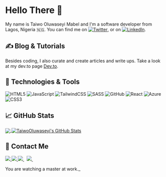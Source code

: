 # Hello There 👋

My name is Taiwo Oluwaseyi Mabel and I'm a software developer from Lagos, Nigeria 🇳🇬. You can find me on [![Twitter][1.1]][1],  or on [![LinkedIn][3.2]][3].

## &#x270d; Blog & Tutorials

Besides coding, I also curate and create articles and write ups. Take a look at my dev.to page [Dev.to](https://dev.to/oluwaseyii_t).

## 🔧 Technologies & Tools


![HTML5](https://img.shields.io/badge/html5-%23E34F26.svg?style=for-the-badge&logo=html5&logoColor=white) ![JavaScript](https://img.shields.io/badge/javascript-%23323330.svg?style=for-the-badge&logo=javascript&logoColor=%23F7DF1E) ![TailwindCSS](https://img.shields.io/badge/tailwindcss-%2338B2AC.svg?style=for-the-badge&logo=tailwind-css&logoColor=white) ![SASS](https://img.shields.io/badge/SASS-hotpink.svg?style=for-the-badge&logo=SASS&logoColor=white) ![GitHub](https://img.shields.io/badge/github-%23121011.svg?style=for-the-badge&logo=github&logoColor=white) ![React](https://img.shields.io/badge/react-%2320232a.svg?style=for-the-badge&logo=react&logoColor=%2361DAFB) ![Azure](https://img.shields.io/badge/azure-%230072C6.svg?style=for-the-badge&logo=microsoftazure&logoColor=white)
![CSS3](https://img.shields.io/badge/css3-%231572B6.svg?style=for-the-badge&logo=css3&logoColor=white)


## &#x1f4c8; GitHub Stats

<a href="https://github.com/TaiwoOluwaseyi/TaiwoOluwaseyi">
  <img align="center" src="https://github-readme-stats.vercel.app/api/top-langs/?username=TaiwoOluwaseyi&hide=java,html,tex&title_color=ffffff&text_color=c9cacc&icon_color=2bbc8a&bg_color=1d1f21&langs_count=3" />
</a>
<a href="https://github.com/TaiwoOluwaseyi/TaiwoOluwaseyi">
  <img align="center" src="https://github-readme-stats.vercel.app/api?username=TaiwoOluwaseyi&show_icons=true&line_height=27&count_private=true&title_color=ffffff&text_color=c9cacc&icon_color=2bbc8a&bg_color=1d1f21" alt="TaiwoOluwaseyi's GitHub Stats" />
</a>



<!-- Taiwo Uncomment and Change when you are ready -->
<!-- <a href="https://github.com/TaiwoOluwaseyi/flutter-ui-kits">
  <img align="center" src="https://github-readme-stats.vercel.app/api/pin/?username=TaiwoOluwaseyi&repo=flutter-ui-kits&title_color=ffffff&text_color=c9cacc&icon_color=2bbc8a&bg_color=1d1f21" />
</a>


<a href="https://github.com/TaiwoOluwaseyi//pangaea-frontend">
  <img align="center" src="https://github-readme-stats.vercel.app/api/pin/?username=TaiwoOluwaseyi&repo=pangaea-frontend&title_color=ffffff&text_color=c9cacc&icon_color=2bbc8a&bg_color=1d1f21" />
</a>   -->

## 🤝 Contact Me


<a href="https://api.whatsapp.com/send?phone=2349037704058&text=Hello%20Oluwaseyi,%20I%20got%20your%20contact%20from%20your%20Github%20profile" alt="Connect on Whatsapp"> 
    <img src="https://img.shields.io/badge/WHATSAPP-%2325D366.svg?&style=for-the-badge&logo=whatsapp&logoColor=white" /> 
</a>
<a href="https://twitter.com/Oluwaseyii_t" alt="Follow Me on Twitter"> 
    <img src="https://img.shields.io/badge/twitter-%231DA1F2.svg?&style=for-the-badge&logo=twitter&logoColor=white" />
</a>
<a href="https://www.linkedin.com/in/oluwaseyi-mabel-taiwo/" alt="Connect on LinkedIn"> 
  <img src="https://img.shields.io/badge/linkedin-%230077B5.svg?&style=for-the-badge&logo=linkedin&logoColor=white" />
</a>&nbsp;
<a href="mailto:seyitaiwo21@gmail.com">
  <img src="https://img.shields.io/badge/email me-%23D14836.svg?&style=for-the-badge&logo=gmail&logoColor=white" />
</a>&nbsp;&nbsp;

<!-- links to social media icons -->

<!-- icons with padding -->

[1.1]: http://i.imgur.com/tXSoThF.png (twitter icon with padding)
[2.1]: http://i.imgur.com/0o48UoR.png (github icon with padding)

<!-- icons without padding -->

[1.2]: http://i.imgur.com/wWzX9uB.png (twitter icon without padding)
[2.2]: http://i.imgur.com/9I6NRUm.png (github icon without padding)
[3.2]: https://raw.githubusercontent.com/MartinHeinz/MartinHeinz/master/linkedin-3-16.png (LinkedIn icon without padding)


<!-- links to your social media accounts -->

[1]: https://twitter.com/Oluwaseyii_t
[2]: https://github.com/TaiwoOluwaseyi
[3]: https://www.linkedin.com/in/oluwaseyi-mabel-taiwo/


 You are watching a master at work._

<!-- Resources -->
<!-- Icons: https://simpleicons.org/ -->
<!-- GitHub Stats: https://github.com/anuraghazra/github-readme-stats -->
<!-- Emojis: https://emojipedia.org/emoji/ -->
<!-- HTML Emojis: https://www.fileformat.info/index.htm -->
<!-- Shields: https://shields.io/ -->
<!-- Awesome GitHub Profile README: https://github.com/abhisheknaiidu/awesome-github-profile-readme -->
